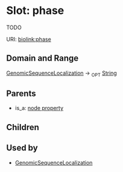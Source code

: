
# Slot: phase


TODO

URI: [biolink:phase](https://w3id.org/biolink/vocab/phase)

## Domain and Range

[GenomicSequenceLocalization](GenomicSequenceLocalization.md) ->  <sub>OPT</sub> [String](String.md)

## Parents

 *  is_a: [node property](node_property.md)

## Children


## Used by

 * [GenomicSequenceLocalization](GenomicSequenceLocalization.md)
